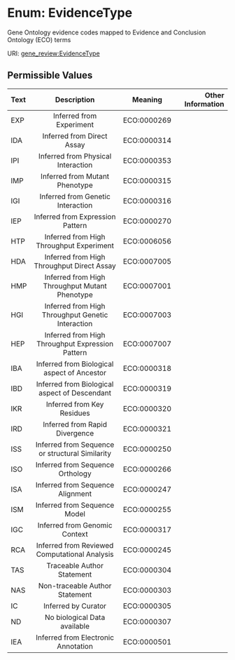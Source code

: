 
# Enum: EvidenceType

Gene Ontology evidence codes mapped to Evidence and Conclusion Ontology (ECO) terms

URI: [gene_review:EvidenceType](https://w3id.org/ai4curation/gene_review/EvidenceType)


## Permissible Values

| Text | Description | Meaning | Other Information |
| :--- | :---: | :---: | ---: |
| EXP | Inferred from Experiment | ECO:0000269 |  |
| IDA | Inferred from Direct Assay | ECO:0000314 |  |
| IPI | Inferred from Physical Interaction | ECO:0000353 |  |
| IMP | Inferred from Mutant Phenotype | ECO:0000315 |  |
| IGI | Inferred from Genetic Interaction | ECO:0000316 |  |
| IEP | Inferred from Expression Pattern | ECO:0000270 |  |
| HTP | Inferred from High Throughput Experiment | ECO:0006056 |  |
| HDA | Inferred from High Throughput Direct Assay | ECO:0007005 |  |
| HMP | Inferred from High Throughput Mutant Phenotype | ECO:0007001 |  |
| HGI | Inferred from High Throughput Genetic Interaction | ECO:0007003 |  |
| HEP | Inferred from High Throughput Expression Pattern | ECO:0007007 |  |
| IBA | Inferred from Biological aspect of Ancestor | ECO:0000318 |  |
| IBD | Inferred from Biological aspect of Descendant | ECO:0000319 |  |
| IKR | Inferred from Key Residues | ECO:0000320 |  |
| IRD | Inferred from Rapid Divergence | ECO:0000321 |  |
| ISS | Inferred from Sequence or structural Similarity | ECO:0000250 |  |
| ISO | Inferred from Sequence Orthology | ECO:0000266 |  |
| ISA | Inferred from Sequence Alignment | ECO:0000247 |  |
| ISM | Inferred from Sequence Model | ECO:0000255 |  |
| IGC | Inferred from Genomic Context | ECO:0000317 |  |
| RCA | Inferred from Reviewed Computational Analysis | ECO:0000245 |  |
| TAS | Traceable Author Statement | ECO:0000304 |  |
| NAS | Non-traceable Author Statement | ECO:0000303 |  |
| IC | Inferred by Curator | ECO:0000305 |  |
| ND | No biological Data available | ECO:0000307 |  |
| IEA | Inferred from Electronic Annotation | ECO:0000501 |  |
